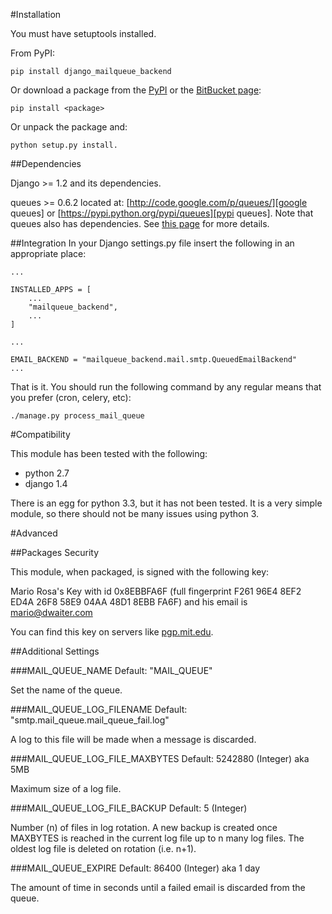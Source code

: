 #Installation

You must have setuptools installed.

From PyPI:

    pip install django_mailqueue_backend

Or download a package from the [PyPI][PyPI Page] or the [BitBucket page][Bit Page]:

    pip install <package>

Or unpack the package and:

    python setup.py install.

[PyPI Page]: https://pypi.python.org/pypi/django_mailqueue_backend
[Bit Page]: https://bitbucket.org/dwaiter/django-mailqueue-backend/downloads

##Dependencies

Django >= 1.2 and its dependencies.

queues >= 0.6.2 located at: [http://code.google.com/p/queues/][google queues] or
[https://pypi.python.org/pypi/queues][pypi queues].
Note that queues also has dependencies. See [this page][google queues] for more details.

[google queues]: http://code.google.com/p/queues/
[pypi queues]: https://pypi.python.org/pypi/queues


##Integration
In your Django settings.py file insert the following in an appropriate place:

    ...

    INSTALLED_APPS = [
        ...
        "mailqueue_backend",
        ...
    ]

    ...

    EMAIL_BACKEND = "mailqueue_backend.mail.smtp.QueuedEmailBackend"
    ...

That is it. You should run the following command by any regular means that you prefer
(cron, celery, etc):

    ./manage.py process_mail_queue

#Compatibility

This module has been tested with the following:

* python 2.7
* django 1.4

There is an egg for python 3.3, but it has not been tested. It is a very simple module,
so there should not be many issues using python 3.

#Advanced

##Packages Security

This module, when packaged, is signed with the following key:

Mario Rosa's Key with id 0x8EBBFA6F (full fingerprint F261 96E4 8EF2 ED4A 26F8  58E9 04AA
48D1 8EBB FA6F) and his email is mario@dwaiter.com

You can find this key on servers like [pgp.mit.edu][PGP MIT].

[PGP MIT]: http://pgp.mit.edu

##Additional Settings

###MAIL\_QUEUE\_NAME
Default: "MAIL_QUEUE"

Set the name of the queue.

###MAIL\_QUEUE\_LOG\_FILENAME
Default: "smtp.mail\_queue.mail\_queue\_fail.log"

A log to this file will be made when a message is discarded.

###MAIL\_QUEUE\_LOG\_FILE\_MAXBYTES
Default: 5242880 (Integer) aka 5MB

Maximum size of a log file.

###MAIL\_QUEUE\_LOG\_FILE\_BACKUP
Default: 5 (Integer)

Number (n) of files in log rotation. A new backup is created once MAXBYTES is
reached in the current log file up to n many log files. The oldest log file
is deleted on rotation (i.e. n+1).

###MAIL\_QUEUE\_EXPIRE
Default: 86400 (Integer) aka 1 day

The amount of time in seconds until a failed email is discarded from the queue.



